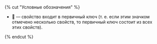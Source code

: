 {% cut "Условные обозначения" %}

- 🔑 — свойство входит в первичный ключ (т. е. если этим значком отмечено несколько свойств, то
  первичный ключ состоит из всех этих свойств).

{% endcut %}
